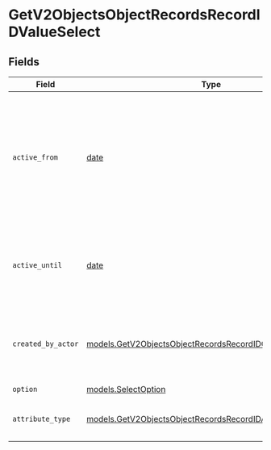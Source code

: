 # GetV2ObjectsObjectRecordsRecordIDValueSelect


## Fields

| Field                                                                                                                            | Type                                                                                                                             | Required                                                                                                                         | Description                                                                                                                      | Example                                                                                                                          |
| -------------------------------------------------------------------------------------------------------------------------------- | -------------------------------------------------------------------------------------------------------------------------------- | -------------------------------------------------------------------------------------------------------------------------------- | -------------------------------------------------------------------------------------------------------------------------------- | -------------------------------------------------------------------------------------------------------------------------------- |
| `active_from`                                                                                                                    | [date](https://docs.python.org/3/library/datetime.html#date-objects)                                                             | :heavy_check_mark:                                                                                                               | The point in time at which this value was made "active". `active_from` can be considered roughly analogous to `created_at`.      | 2023-01-01T15:00:00.000000000Z                                                                                                   |
| `active_until`                                                                                                                   | [date](https://docs.python.org/3/library/datetime.html#date-objects)                                                             | :heavy_check_mark:                                                                                                               | The point in time at which this value was deactivated. If `null`, the value is active.                                           | 2023-01-01T15:00:00.000000000Z                                                                                                   |
| `created_by_actor`                                                                                                               | [models.GetV2ObjectsObjectRecordsRecordIDCreatedByActor15](../models/getv2objectsobjectrecordsrecordidcreatedbyactor15.md)       | :heavy_check_mark:                                                                                                               | The actor that created this value.                                                                                               | {<br/>"type": "workspace-member",<br/>"id": "50cf242c-7fa3-4cad-87d0-75b1af71c57b"<br/>}                                         |
| `option`                                                                                                                         | [models.SelectOption](../models/selectoption.md)                                                                                 | :heavy_check_mark:                                                                                                               | N/A                                                                                                                              |                                                                                                                                  |
| `attribute_type`                                                                                                                 | [models.GetV2ObjectsObjectRecordsRecordIDAttributeTypeSelect](../models/getv2objectsobjectrecordsrecordidattributetypeselect.md) | :heavy_check_mark:                                                                                                               | The attribute type of the value.                                                                                                 | select                                                                                                                           |